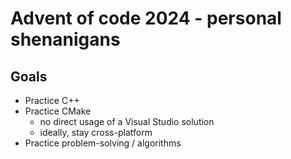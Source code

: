 # Advent of code 2024 - personal shenanigans
## Goals
- Practice C++
- Practice CMake 
  - no direct usage of a Visual Studio solution
  - ideally, stay cross-platform 
- Practice problem-solving / algorithms